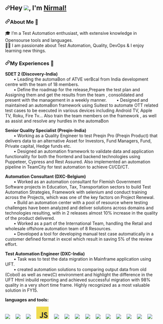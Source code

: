 <h2 dir="auto"><a id="user-content-hey--im-Nirmal" class="anchor" aria-hidden="true" href="#hey--im-kunal"><svg class="octicon octicon-link" viewBox="0 0 16 16" version="1.1" width="16" height="16" aria-hidden="true"><path fill-rule="evenodd" d="M7.775 3.275a.75.75 0 001.06 1.06l1.25-1.25a2 2 0 112.83 2.83l-2.5 2.5a2 2 0 01-2.83 0 .75.75 0 00-1.06 1.06 3.5 3.5 0 004.95 0l2.5-2.5a3.5 3.5 0 00-4.95-4.95l-1.25 1.25zm-4.69 9.64a2 2 0 010-2.83l2.5-2.5a2 2 0 012.83 0 .75.75 0 001.06-1.06 3.5 3.5 0 00-4.95 0l-2.5 2.5a3.5 3.5 0 004.95 4.95l1.25-1.25a.75.75 0 00-1.06-1.06l-1.25 1.25a2 2 0 01-2.83 0z"></path></svg></a>Hey <a target="_blank" rel="noopener noreferrer" href="https://github.com/TheDudeThatCode/TheDudeThatCode/blob/master/Assets/Hi.gif"><img src="https://github.com/TheDudeThatCode/TheDudeThatCode/raw/master/Assets/Hi.gif" width="29px" style="max-width: 100%;"></a>, I'm <a href="https://kunal-kushwaha.github.io" rel="nofollow">Nirmal!</a></h2>

<h3 dir="auto"><a id="user-content-about-me-" class="anchor" aria-hidden="true" href="#about-me-"><svg class="octicon octicon-link" viewBox="0 0 16 16" version="1.1" width="16" height="16" aria-hidden="true"><path fill-rule="evenodd" d="M7.775 3.275a.75.75 0 001.06 1.06l1.25-1.25a2 2 0 112.83 2.83l-2.5 2.5a2 2 0 01-2.83 0 .75.75 0 00-1.06 1.06 3.5 3.5 0 004.95 0l2.5-2.5a3.5 3.5 0 00-4.95-4.95l-1.25 1.25zm-4.69 9.64a2 2 0 010-2.83l2.5-2.5a2 2 0 012.83 0 .75.75 0 001.06-1.06 3.5 3.5 0 00-4.95 0l-2.5 2.5a3.5 3.5 0 004.95 4.95l1.25-1.25a.75.75 0 00-1.06-1.06l-1.25 1.25a2 2 0 01-2.83 0z"></path></svg></a>About Me <g-emoji class="g-emoji" alias="rocket" fallback-src="https://github.githubassets.com/images/icons/emoji/unicode/1f680.png">🚀</g-emoji></h3>

<p dir="auto"><g-emoji class="g-emoji" alias="mortar_board" fallback-src="https://github.githubassets.com/images/icons/emoji/unicode/1f393.png">🎓</g-emoji> I’m a Test Automation enthusiast, with extensive knowledge in Opensourse tools and languages.<br>
<g-emoji class="g-emoji" alias="man_technologist" fallback-src="https://github.githubassets.com/images/icons/emoji/unicode/1f468-1f4bb.png">👨&zwj;💻</g-emoji>  I am passionate about Test Automation, Quality, DevOps &amp; I enjoy learning new things. <br></p>

<h3 dir="auto"><a id="user-content-my-experiences-" class="anchor" aria-hidden="true" href="#my-experiences-"><svg class="octicon octicon-link" viewBox="0 0 16 16" version="1.1" width="16" height="16" aria-hidden="true"><path fill-rule="evenodd" d="M7.775 3.275a.75.75 0 001.06 1.06l1.25-1.25a2 2 0 112.83 2.83l-2.5 2.5a2 2 0 01-2.83 0 .75.75 0 00-1.06 1.06 3.5 3.5 0 004.95 0l2.5-2.5a3.5 3.5 0 00-4.95-4.95l-1.25 1.25zm-4.69 9.64a2 2 0 010-2.83l2.5-2.5a2 2 0 012.83 0 .75.75 0 001.06-1.06 3.5 3.5 0 00-4.95 0l-2.5 2.5a3.5 3.5 0 004.95 4.95l1.25-1.25a.75.75 0 00-1.06-1.06l-1.25 1.25a2 2 0 01-2.83 0z"></path></svg></a>My Experiences <g-emoji class="g-emoji" alias="raised_hands" fallback-src="https://github.githubassets.com/images/icons/emoji/unicode/1f64c.png">🙌</g-emoji></h3>


<b>SDET 2 (Discovery-India)	</b>                           
&emsp;&emsp;•	Leading the automaBon of ATVE verBcal from India development centre with the team of 18 members.  
&emsp;&emsp;•	Define the roadmap for the release,Prepare the test plan and Assigning them and get the results from the
team , consolidated and present with the management in a weekly manner.
&emsp;&emsp;•	Designed and maintained an automaBon framework using Suitest to automate OTT related test cases to be
executed in various devices including Android TV, Apple TV, Roku, Fire Tv... Also train the team members on the framework , as well as assist and resolve any hurdles in the automaBon

<b>Senior Quality Specialist (Preqin-India)	</b>                           
&emsp;&emsp;•	Working as a Quality Engineer to test Preqin Pro (Preqin Product) that delivers data to an alternative Asset for Investors, Fund Managers, Fund, Private capital, Hedge funds etc.  
&emsp;&emsp;•	Designed an automation framework to validate data and application functionality for both the frontend and backend technologies using Puppeteer, Cypress and Rest Assured. Also implemented an automation pipeline in TeamCity for test automation to achieve CI/CD/CT.

<b>Automation Consultant (DXC-Belgium)	</b>             
&emsp;&emsp;•	Worked as an automation consultant for Flemish Government Software projects in Education, Tax, Transportation sectors to build Test Automation Strategies, Framework with selenium and conduct training across the Projects, which was one of the key factors on Project Renewal. <br>
&emsp;&emsp;•	Build an automation center with a pool of resource where testing challenges have been analyzed and deliver solutions across domains and technologies resulting, with in 2 releases almost 10% increase in the quality of the product delivered. <br>
&emsp;&emsp;•	Worked as a part of the International Team, handling the Retail and wholesale offshore automation team of 8 Resources. <br>
&emsp;&emsp;•	Developed a tool for developing manual test case automatically in a customer defined format in excel which result in saving 5% of the review effort.

<b>Test Automation Engineer (DXC-India)	</b> <br>
&emsp;&emsp;•	Task was to test the data migration in Mainframe application using UFT. <br>
&emsp;&emsp;•	created automation solutions to comparing output data from old (Cobol) as well as new(C) environment and highlight the difference in the UFT Html inbuild reporting and achieved successful migration with 98% quality in a very short time frame. Highly recognized as a most valuable solution in FY15.

<strong>languages and tools:</strong> <br>
<div>
  <img height="40" src="https://avatars.githubusercontent.com/u/6906516?s=280&v=4" style="max-width: 100%;">&emsp;
  <img height="40" src="https://images.g2crowd.com/uploads/product/image/social_landscape/social_landscape_2ea5f7178028686921161d65d4be481a/bitbucket.png" style="max-width: 100%;">&emsp;
  <img height="40" src="https://avatars.slack-edge.com/2018-11-30/493753869479_4b703f4119efe3d7d0ff_512.png" style="max-width: 100%;">&emsp;
<img height="40" src="https://raw.githubusercontent.com/github/explore/80688e429a7d4ef2fca1e82350fe8e3517d3494d/topics/javascript/javascript.png" style="max-width: 100%;">&emsp;
  <img height="40" src="https://selenium-python.readthedocs.io/_static/logo.png" style="max-width: 100%;">&emsp;
  <img height="40" src="https://git-scm.com/images/logos/downloads/Git-Icon-1788C.png" style="max-width: 100%;">&emsp;
  <img height="40" src="https://upload.wikimedia.org/wikipedia/en/thumb/3/30/Java_programming_language_logo.svg/1200px-Java_programming_language_logo.svg.png" style="max-width: 100%;">&emsp;
  <img height="40" src="https://yt3.ggpht.com/_q52i8bUAEvcb7JR4e-eNTv23y2A_wg5sCz0NC0GrGtcw1CRMWJSOPVHUDh_bngD0q4gMvVeoA=s900-c-k-c0x00ffffff-no-rj" style="max-width: 100%;">&emsp;
  <img height="40" src="https://pbs.twimg.com/profile_images/1206618215767584769/zl48EuhC_400x400.jpg" style="max-width: 100%;">&emsp;
  <img height="40" src="https://miro.medium.com/max/816/1*mn6bOs7s6Qbao15PMNRyOA.png" style="max-width: 100%;">&emsp;
  <img height="40" src="https://i2.wp.com/testingadvice.com/wp-content/uploads/2017/05/cucmber_logo.jpg?fit=1091%2C700&ssl=1" style="max-width: 100%;">&emsp;
   <img height="40" src="https://1000logos.net/wp-content/uploads/2017/08/Docker-logo.jpg" style="max-width: 100%;">&emsp;
   <img height="40" src="https://www.entrofi.net/wp-content/uploads/2020/01/rest-assured-logo.png" style="max-width: 100%;">&emsp;
   <img height="40" src="https://res.cloudinary.com/crunchbase-production/image/upload/c_lpad,f_auto,q_auto:eco,dpr_1/q1cwqhahz7jbtfzalznd" style="max-width: 100%;">&emsp;
  </div>




